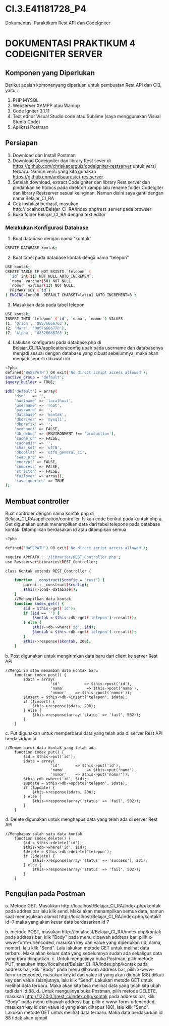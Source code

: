 # CI.3.E41181728_P4
Dokumentasi Paraktikum Rest API dan CodeIgniter

# DOKUMENTASI PRAKTIKUM 4 CODEIGNITER SERVER

## Komponen yang Diperlukan
Berikut adalah komonenyang diperluan untuk pembuatan Rest API dan CI3, yaitu :
1. PHP MYSQL
2. Webserver XAMPP atau Wampp
3. Code Igniter 3.1.11
4. Text editor Visual Studio code atau Sublime (saya menggunakan Visual Studio Code)
5. Aplikasi Postman

## Persiapan 
1.	Download dan Install Postman
2.	Download Codeigniter dan library Rest sever di https://github.com/chriskacerguis/codeigniter-restserver untuk versi terbaru. Namun versi  yang kita gunakan https://github.com/ardisaurus/ci-restserver.
3.	Setelah download, extract CodeIgniter dan library Rest server  dan pindahkan ke htdocs pada direktori xampp lalu rename folder CodeIgiter dan library Restserver sesuai keinginan. Namun disini saya ganti dengan nama Belajar_CI_RA
4.	Cek instalasi berhasil, masukan http://localhost/Belajar_CI_RA/index.php/rest_server pada browser
5.	Buka folder Belajar_CI_RA dengna text editor
###  Melakukan Konfigurasi Database
1.	Buat database dengan nama “kontak”
``` bash
CREATE DATABASE kontak;
```
2.	Buat tabel pada database kontak denga nama “telepon”
``` bash
USE kontak;
CREATE TABLE IF NOT EXISTS `telepon` (
  `id` int(11) NOT NULL AUTO_INCREMENT,
  `nama` varchar(50) NOT NULL,
  `nomor` varchar(13) NOT NULL,
  PRIMARY KEY (`id`)
) ENGINE=InnoDB  DEFAULT CHARSET=latin1 AUTO_INCREMENT=8 ;
```
3.	Masukkan data pada tabel telepon
``` bash
USE kontak;
INSERT INTO `telepon` (`id`, `nama`, `nomor`) VALUES
(1, 'Orion', '08576666762'),
(2, 'Mars', '08576666770'),
(7, 'Alpha', '08576666765');
```
4.	Lakukan konfigurasi pada database.php di Belajar_CI_RA/application/config ubah pada username dan databasenya menjadi sesuai dengan database yang dibuat sebelumnya, maka akan menjadi seperti dibawah ini

``` bash
<?php
defined('BASEPATH') OR exit('No direct script access allowed');
$active_group = 'default';
$query_builder = TRUE;

$db['default'] = array(
    'dsn'   => '',
    'hostname' => 'localhost',
    'username' => 'root',
    'password' => '',
    'database' => 'kontak',
    'dbdriver' => 'mysqli',
    'dbprefix' => '',
    'pconnect' => FALSE,
    'db_debug' => (ENVIRONMENT !== 'production'),
    'cache_on' => FALSE,
    'cachedir' => '',
    'char_set' => 'utf8',
    'dbcollat' => 'utf8_general_ci',
    'swap_pre' => '',
    'encrypt' => FALSE,
    'compress' => FALSE,
    'stricton' => FALSE,
    'failover' => array(),
    'save_queries' => TRUE
);
```

## Membuat controller 
Buat controler dengan nama kontak.php di Belajar_CI_RA/application/controller. Isikan code berikut pada kontak.php
a.	Get digunakan untuk menampilkan data dari tabel telepone pada database kontak. Ditampilkan berdasakan id atau ditampikan semua
```bash
<?php

defined('BASEPATH') OR exit('No direct script access allowed');

require APPPATH . '/libraries/REST_Controller.php';
use Restserver\Libraries\REST_Controller;

class Kontak extends REST_Controller {

    function __construct($config = 'rest') {
        parent::__construct($config);
        $this->load->database();
    }
    //Menampilkan data kontak
    function index_get() {
        $id = $this->get('id');
        if ($id == '') {
            $kontak = $this->db->get('telepon')->result();
        } else {
            $this->db->where('id', $id);
            $kontak = $this->db->get('telepon')->result();
        }
        $this->response($kontak, 200);
    }
```

b.	Post digunakan untuk mengirimkan data baru dari client ke server Rest API
```
//Mengirim atau menambah data kontak baru
    function index_post() {
        $data = array(
                    'id'           => $this->post('id'),
                    'nama'          => $this->post('nama'),
                    'nomor'    => $this->post('nomor'));
        $insert = $this->db->insert('telepon', $data);
        if ($insert) {
            $this->response($data, 200);
        } else {
            $this->response(array('status' => 'fail', 502));
        }
    }

```
c.	Put digunakan untuk memperbarui data yang telah ada di server Rest API berdasarkan id
```
//Memperbarui data kontak yang telah ada
    function index_put() {
        $id = $this->put('id');
        $data = array(
                    'id'       => $this->put('id'),
                    'nama'          => $this->put('nama'),
                    'nomor'    => $this->put('nomor'));
        $this->db->where('id', $id);
        $update = $this->db->update('telepon', $data);
        if ($update) {
            $this->response($data, 200);
        } else {
            $this->response(array('status' => 'fail', 502));
        }
    }
```
d.	Delete digunakan untuk menghapus data yang telah ada di server Rest API
```
//Menghapus salah satu data kontak
    function index_delete() {
        $id = $this->delete('id');
        $this->db->where('id', $id);
        $delete = $this->db->delete('telepon');
        if ($delete) {
            $this->response(array('status' => 'success'), 201);
        } else {
            $this->response(array('status' => 'fail', 502));
        }
    }
```
## Pengujian pada Postman
a. Metode GET. Masukkan http://localhost/Belajar_CI_RA/index.php/kontak pada addres bar lalu klik send. Maka akan menampilkan semua data, namun saat memasukkan alamat http://localhost/Belajar_CI_RA/index.php/kontak?id=7 maka yang akan keuar data berdasarkan id 7 

b. metode POST, masukan  http://localhost/Belajar_CI_RA/index.php/kontak pada address bar, klik "Body" pada menu dibawah address bar, pilih x-www-form-urlencoded, masukan key dan value yang diperlukan (id, nama, nomor), lalu klik "Send". Lalu lakukan metode GET untuk melihat data terbaru. Maka akan keluar data yang sebelumnya sudah ada sekaligus data yang baru diinputkan.
c. Untuk mengujinya buka Postman, pilih metode PUT, masukan http://localhost/Belajar_CI_RA/index.php/kontak pada address bar, klik "Body" pada menu dibawah address bar, pilih x-www-form-urlencoded, masukan key id dan value id yang akan diubah (88) diikuti key dan value selanjutnya, lalu klik "Send". Lakukan metode GET untuk melihat data terbaru. Maka akan kita bisa melihat data yang telah kita ubah tadi dari id 88.
d.	Untuk mengujinya buka Postman, pilih metode DELETE, masukan http://127.0.0.1/rest_ci/index.php/kontak pada address bar, klik "Body" pada menu dibawah address bar, pilih x-www-form-urlencoded, masukan key id dan value id yang akan dihapus (88), lalu klik "Send". Lakukan metode GET untuk melihat data terbaru. Maka data berdasarkan id 88 tidak akan tampil












